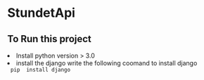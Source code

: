# StundetApi

## To Run this project
<li> Install python version > 3.0 </li>
<li> install the django write the following coomand to install django </li>
<code> pip  install django </code>

